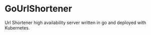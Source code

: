 # GoUrlShortener
Url Shortener high availability server written in go and deployed with Kubernetes.
